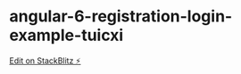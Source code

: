 # angular-6-registration-login-example-tuicxi

[Edit on StackBlitz ⚡️](https://stackblitz.com/edit/angular-6-registration-login-example-tuicxi)